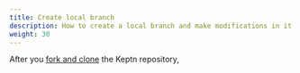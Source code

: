 ```yaml
---
title: Create local branch
description: How to create a local branch and make modifications in it
weight: 30
---
```


After you
[fork and clone](../fork-clone)
the Keptn repository,
